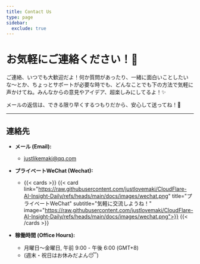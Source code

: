```yaml
---
title: Contact Us
type: page
sidebar:
  exclude: true
---
```

# お気軽にご連絡ください！👋

ご連絡、いつでも大歓迎だよ！何か質問があったり、一緒に面白いことしたいな〜とか、ちょっとサポートが必要な時でも、どんなことでも下の方法で気軽に声かけてね。みんなからの意見やアイデア、超楽しみにしてるよ！✨

メールの返信は、できる限り早くするつもりだから、安心して送ってね！📧

---

## **連絡先**

*   **メール (Email):**
    *   [justlikemaki@qq.com](mailto:justlikemaki@qq.com)

*   **プライベートWeChat (Wechat):**
    *   {{< cards >}}
        {{< card link="https://raw.githubusercontent.com/justlovemaki/CloudFlare-AI-Insight-Daily/refs/heads/main/docs/images/wechat.png" title="プライベートWeChat" subtitle="気軽に交流しようね！" image="https://raw.githubusercontent.com/justlovemaki/CloudFlare-AI-Insight-Daily/refs/heads/main/docs/images/wechat.png">}}
        {{< /cards >}}

*   **稼働時間 (Office Hours):**
    *   月曜日〜金曜日, 午前 9:00 - 午後 6:00 (GMT+8)
    *   (週末・祝日はお休みだよん😴)